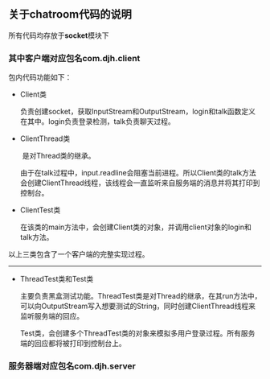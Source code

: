 ## 关于chatroom代码的说明

所有代码均存放于**socket**模块下

### 其中客户端对应包名com.djh.client

包内代码功能如下：

- Client类

  ​ 负责创建socket，获取InputStream和OutputStream，login和talk函数定义在其中。login负责登录检测，talk负责聊天过程。

- ClientThread类

  ​ 是对Thread类的继承。

  ​ 由于在talk过程中，input.readline会阻塞当前进程。所以Client类的talk方法会创建ClientThread线程，该线程会一直监听来自服务端的消息并将其打印到控制台。

- ClientTest类

  ​ 在该类的main方法中，会创建Client类的对象，并调用client对象的login和talk方法。

以上三类包含了一个客户端的完整实现过程。

  ------

- ThreadTest类和Test类

  ​ 主要负责黑盒测试功能。ThreadTest类是对Thread的继承，在其run方法中，可以向OutputStream写入想要测试的String，同时创建ClientThread线程来监听服务端的回应。

  ​ Test类，会创建多个ThreadTest类的对象来模拟多用户登录过程。所有服务端的回应都将被打印到控制台上。

### 服务器端对应包名com.djh.server